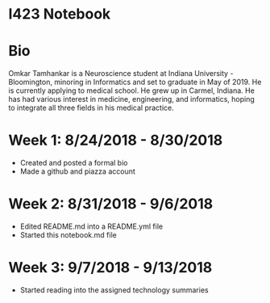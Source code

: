 # I423 Notebook

# Bio
Omkar Tamhankar is a Neuroscience student at Indiana University - Bloomington, minoring in Informatics and set to graduate in May of 2019. He is currently applying to medical school. He grew up in Carmel, Indiana. He has had various interest in medicine, engineering, and informatics, hoping to integrate all three fields in his medical practice.

# Week 1: 8/24/2018 - 8/30/2018
  * Created and posted a formal bio
  * Made a github and piazza account
# Week 2: 8/31/2018 - 9/6/2018
  * Edited README.md into a README.yml file
  * Started this notebook.md file
# Week 3: 9/7/2018 - 9/13/2018
  * Started reading into the assigned technology summaries
